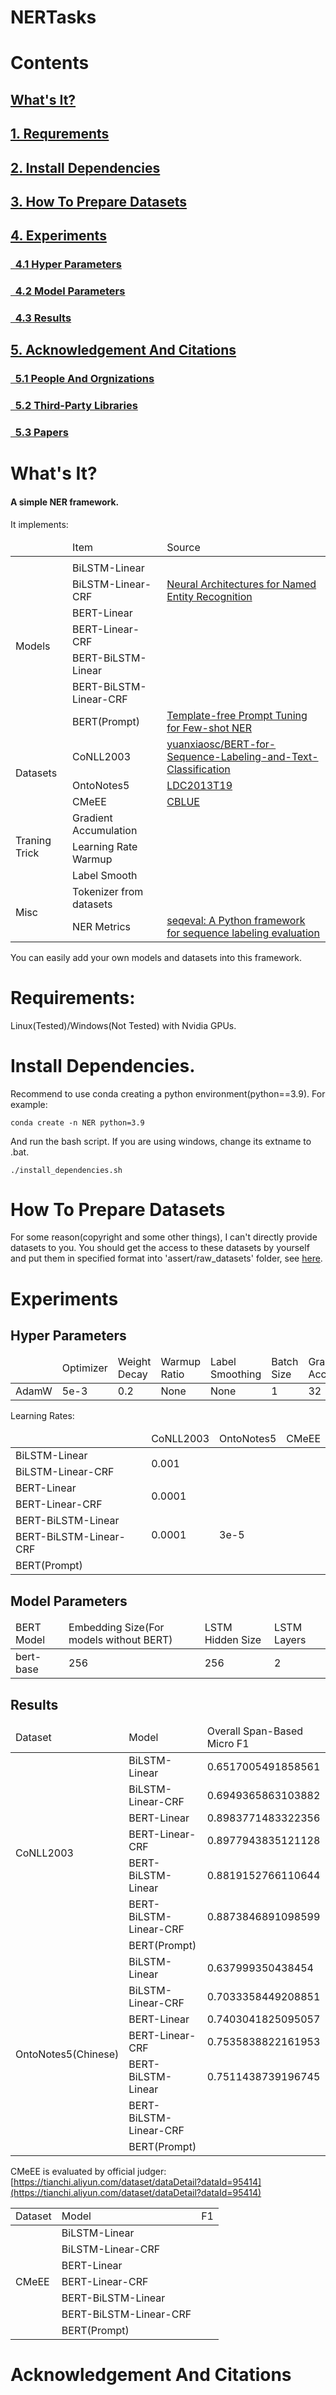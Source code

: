 # NERTasks

# Contents
## [What's It?](#0)
## [1. Requrements](#1)
## [2. Install Dependencies](#2)
## [3. How To Prepare Datasets](#3)
## [4. Experiments](#4)
### [&nbsp; 4.1 Hyper Parameters](#4_1)
### [&nbsp; 4.2 Model Parameters](#4_2)
### [&nbsp; 4.3 Results](#4_3)
## [5. Acknowledgement And Citations](#5)
### [&nbsp; 5.1 People And Orgnizations](#5_1)
### [&nbsp; 5.2 Third-Party Libraries](#5_2)
### [&nbsp; 5.3 Papers](#5_3) 

<p id="0"> </p>

# What's It? 

<h4><b> A simple NER framework. </b> </h4>

It implements:

<table>
<thead>
<tr><td></td><td>Item</td><td>Source</td></tr>
</thred>
<tbody>
<tr><td rowspan="8">Models</td><td></td></tr>
    <tr><td>BiLSTM-Linear</td><td></td></tr>
    <tr><td>BiLSTM-Linear-CRF</td><td><a href="https://arxiv.org/abs/1603.01360">Neural Architectures for Named Entity Recognition</a></td></tr>
    <tr><td>BERT-Linear</td><td></td></tr>
    <tr><td>BERT-Linear-CRF</td><td></td></tr>
    <tr><td>BERT-BiLSTM-Linear</td><td></td></tr>
    <tr><td>BERT-BiLSTM-Linear-CRF</td><td></td></tr>
    <tr><td>BERT(Prompt)</td><td><a href="https://arxiv.org/abs/2109.13532">Template-free Prompt Tuning for Few-shot NER</a></td></tr>
<tr><td rowspan="4">Datasets</td></tr>
    <tr><td>CoNLL2003</td><td><a href="https://github.com/yuanxiaosc/BERT-for-Sequence-Labeling-and-Text-Classification/tree/master/data/CoNLL2003_NER">
yuanxiaosc/BERT-for-Sequence-Labeling-and-Text-Classification</a></td></tr>
    <tr><td>OntoNotes5</td><td><a href="https://catalog.ldc.upenn.edu/LDC2013T19">LDC2013T19</a></td></tr>
    <tr><td>CMeEE</td><td><a href="https://tianchi.aliyun.com/dataset/dataDetail?dataId=95414">CBLUE</a></td></tr>
<tr><td rowspan="4">Traning Trick</td></tr>
    <tr><td>Gradient Accumulation</td><td></td></tr>
    <tr><td>Learning Rate Warmup</td><td></td></tr>
    <tr><td>Label Smooth</td><td></td></tr>
<tr><td rowspan="3">Misc</td></tr>
    <tr><td>Tokenizer from datasets</td><td></td></tr>
    <tr><td>NER Metrics</td><td><a href="https://github.com/chakki-works/seqeval">seqeval: A Python framework for sequence labeling evaluation</a></td></tr>
</tbody>
</table>

You can easily add your own models and datasets into this framework.

<p id="1"> </p>

# Requirements:

Linux(Tested)/Windows(Not Tested) with Nvidia GPUs.

<p id="2"> </p>

# Install Dependencies.

Recommend to use conda creating a python environment(python==3.9). For example:

```
conda create -n NER python=3.9
```

And run the bash script. If you are using windows, change its extname to .bat.

```
./install_dependencies.sh
```

<p id="3"> </p>

# How To Prepare Datasets

For some reason(copyright and some other things), I can't directly provide datasets to you. You should get the access to these datasets by yourself and put them in specified format into 'assert/raw_datasets' folder, see [here](assets/README.md).

<p id="4"> </p>

# Experiments

<p id="4_1"> </p>

## Hyper Parameters 

<table>
<thead>
<tr><td> </td>
    <td>Optimizer</td>
    <td>Weight Decay</td> 
    <td>Warmup Ratio</td> 
    <td>Label Smoothing</td> 
    <td>Batch Size</td> 
    <td>Gradient Accumulation</td> 
    <td>Total Epoches</td>
    <td>Random Seed</td>
    </tr>
</thead>
<tbody>
<tr>
    <td>AdamW</td>
    <td>5e-3</td>
    <td>0.2</td>
    <td>None</td>
    <td>None</td>
    <td>1</td>
    <td>32</td>
    <td>12</td>
    <td>233</td>
</tr>
</tbody>
</table>

Learning Rates:

<table>
<thead>
<tr><td> </td>
    <td>CoNLL2003</td>
    <td>OntoNotes5</td>
    <td>CMeEE</td>
    </tr>
</thead>
<tbody>
<tr><td>BiLSTM-Linear</td></td>
    <td rowspan="2">0.001</td></tr>
<tr><td>BiLSTM-Linear-CRF</td></tr>
<tr><td>BERT-Linear</td>
    <td colspan="3" rowspan="2">0.0001</td></tr>
<tr><td>BERT-Linear-CRF</td></tr>
<tr><td>BERT-BiLSTM-Linear</td>
    <td rowspan="2">0.0001</td>
    <td colspan="2" rowspan="2">3e-5</td></tr>
    <tr><td>BERT-BiLSTM-Linear-CRF</td></tr>
    <tr><td>BERT(Prompt)</td></tr>
</tbody>
</table>

<p id="4_2"> </p>

## Model Parameters

<table>
<thead>
<tr><td>BERT Model</td> <td>Embedding Size(For models without BERT)</td> <td> LSTM Hidden Size </td> <td> LSTM Layers </td> </tr>
</thead>
<tbody>
<tr><td> bert-base </td> <td> 256 </td> <td> 256 </td> <td> 2 </td></tr>
</tbody>
</table>

<p id="4_3"> </p>

## Results

<table>
<thead>
<tr>
    <td> Dataset </td>
    <td> Model </td>
    <td> Overall Span-Based Micro F1 </td>
</tr>
</thead>
<tbody>
<tr><td rowspan="7">CoNLL2003</td><td>BiLSTM-Linear</td>
    <td>0.6517005491858561</td></tr>
<tr><td>BiLSTM-Linear-CRF</td>
    <td>0.6949365863103882</td></tr>
<tr><td>BERT-Linear</td>
    <td>0.8983771483322356</td></tr>
<tr><td>BERT-Linear-CRF</td>
    <td>0.8977943835121128</td></tr>
<tr><td>BERT-BiLSTM-Linear</td>
    <td>0.8819152766110644</td></tr>
<tr><td>BERT-BiLSTM-Linear-CRF</td>
    <td>0.8873846891098599</td></tr>
<tr><td>BERT(Prompt)</td>
    <td></td></tr>

<tr><td rowspan="7">OntoNotes5(Chinese)</td><td>BiLSTM-Linear</td>
    <td>0.637999350438454</td></tr>
<tr><td>BiLSTM-Linear-CRF</td>
    <td>0.7033358449208851</td></tr>
<tr><td>BERT-Linear</td>
    <td>0.7403041825095057</td></tr>
<tr><td>BERT-Linear-CRF</td>
    <td>0.7535838822161953</td></tr>
<tr><td>BERT-BiLSTM-Linear</td>
    <td>0.7511438739196745</td></tr>
<tr><td>BERT-BiLSTM-Linear-CRF</td>
    <td></td></tr>
<tr><td>BERT(Prompt)</td>
    <td></td></tr>
</tbody>
</thead>
</table>

CMeEE is evaluated by official judger: [https://tianchi.aliyun.com/dataset/dataDetail?dataId=95414](https://tianchi.aliyun.com/dataset/dataDetail?dataId=95414)

<table>
<thread>
<tr><td>Dataset</td><td>Model</td><td> F1 </td></tr>
</thread>
<tbody>
<tr><td rowspan="7">CMeEE</td><td>BiLSTM-Linear</td>
    <td></td></tr>
<tr><td>BiLSTM-Linear-CRF</td>
    <td></td></tr>
<tr><td>BERT-Linear</td>
    <td></td></tr>
<tr><td>BERT-Linear-CRF</td>
    <td></td></tr>
<tr><td>BERT-BiLSTM-Linear</td>
    <td></td></tr>
<tr><td>BERT-BiLSTM-Linear-CRF</td>
    <td></td></tr>
<tr><td>BERT(Prompt)</td>
    <td></td></tr>
</tbody>
</table>

<p id="5"> </p>

# Acknowledgement And Citations